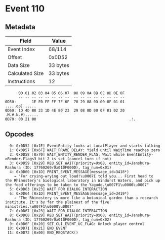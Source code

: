# Event 110

## Metadata

| Field           | Value    |
|-----------------|----------|
| Event Index     | 68/114   |
| Offset          | 0x0D52   |
| Data Size       | 33 bytes |
| Calculated Size | 33 bytes |
| Instructions    | 12       |

```
      00 01 02 03 04 05 06 07  08 09 0A 0B 0C 0D 0E 0F
      -- -- -- -- -- -- -- --  -- -- -- -- -- -- -- --
0D50:       1E F0 FF FF 7F 6F  70 29 08 0D 00 0F 01 01    .....op)......
0D60: 1D 4D 80 23 1D 4E 80 23  29 08 0D 00 0F 01 02 20  .M.#.N.#)...... 
0D70: 00 21 00                                          .!.             
```

## Opcodes

```
  0: 0x0D52 [0x1E] EventEntity looks at LocalPlayer and starts talking
  1: 0x0D57 [0x6F] WAIT_FRAME_DELAY: Yield until WaitTime reaches zero
  2: 0x0D58 [0x70] WAIT_ENTITY_RENDER_FLAG: Wait while EventEntity->Render.Flags3 bit 2 is set (cancel turn if not)
  3: 0x0D59 [0x29] REQ_SET_WAIT(priority=0x08, entity_id=Janshura-Rashura (ID: 17760269/0x010F000D), tag_num=0x01)
  4: 0x0D60 [0x1D] PRINT_EVENT_MESSAGE(message_id=3418*)
    → "For crying-wrying out loud!\u0007I told you... First head to the Rhinostery's biological laboratory in Windurst Waters, and pick up the food offerings to be taken to the Yagudo.\u007F1\u0000\u0007"
  5: 0x0D63 [0x23] WAIT_FOR_DIALOG_INTERACTION
  6: 0x0D64 [0x1D] PRINT_EVENT_MESSAGE(message_id=3419*)
    → "The Rhinostery is more like a botanical garden than a research institute. It's by far the plainest of the five ministries.\u007F1\u0000\u0007"
  7: 0x0D67 [0x23] WAIT_FOR_DIALOG_INTERACTION
  8: 0x0D68 [0x29] REQ_SET_WAIT(priority=0x08, entity_id=Janshura-Rashura (ID: 17760269/0x010F000D), tag_num=0x02)
  9: 0x0D6F [0x20] SET_CLI_EVENT_UC_FLAG: Unlock player control
 10: 0x0D71 [0x21] END_EVENT
 11: 0x0D72 [0x00] END_REQSTACK()
```
